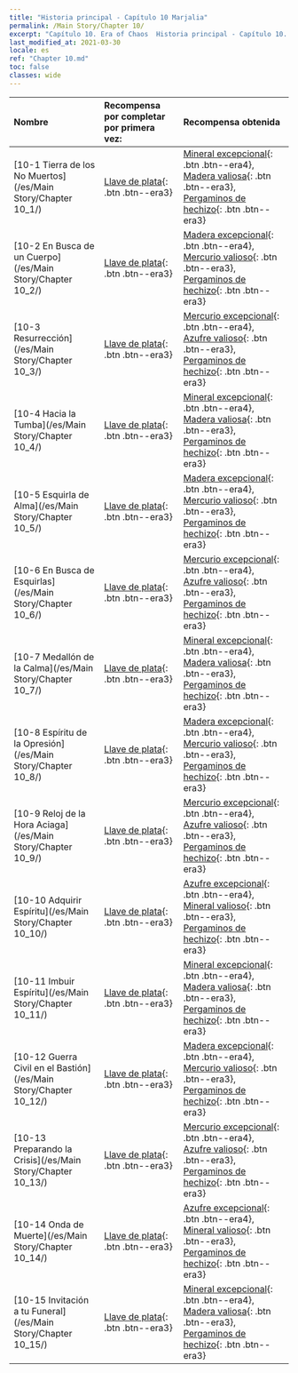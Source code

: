 ```yaml
---
title: "Historia principal - Capítulo 10 Marjalia"
permalink: /Main Story/Chapter 10/
excerpt: "Capítulo 10. Era of Chaos  Historia principal - Capítulo 10. Marjalia"
last_modified_at: 2021-03-30
locale: es
ref: "Chapter 10.md"
toc: false
classes: wide
---
```


  | Nombre |  Recompensa por completar por primera vez: | Recompensa obtenida |
  |:------------|:------------|:------------| 
  | [10-1 Tierra de los No Muertos](/es/Main Story/Chapter 10_1/) | [Llave de plata](/es/Items/con_693/){: .btn .btn--era3} | [Mineral excepcional](/es/Items/mat_33/){: .btn .btn--era4}, [Madera valiosa](/es/Items/mat_27/){: .btn .btn--era3}, [Pergaminos de hechizo](/es/Items/con_694/){: .btn .btn--era3} |
  | [10-2 En Busca de un Cuerpo](/es/Main Story/Chapter 10_2/) | [Llave de plata](/es/Items/con_693/){: .btn .btn--era3} | [Madera excepcional](/es/Items/mat_34/){: .btn .btn--era4}, [Mercurio valioso](/es/Items/mat_28/){: .btn .btn--era3}, [Pergaminos de hechizo](/es/Items/con_694/){: .btn .btn--era3} |
  | [10-3 Resurrección](/es/Main Story/Chapter 10_3/) | [Llave de plata](/es/Items/con_693/){: .btn .btn--era3} | [Mercurio excepcional](/es/Items/mat_35/){: .btn .btn--era4}, [Azufre valioso](/es/Items/mat_29/){: .btn .btn--era3}, [Pergaminos de hechizo](/es/Items/con_694/){: .btn .btn--era3} |
  | [10-4 Hacia la Tumba](/es/Main Story/Chapter 10_4/) | [Llave de plata](/es/Items/con_693/){: .btn .btn--era3} | [Mineral excepcional](/es/Items/mat_33/){: .btn .btn--era4}, [Madera valiosa](/es/Items/mat_27/){: .btn .btn--era3}, [Pergaminos de hechizo](/es/Items/con_694/){: .btn .btn--era3} |
  | [10-5 Esquirla de Alma](/es/Main Story/Chapter 10_5/) | [Llave de plata](/es/Items/con_693/){: .btn .btn--era3} | [Madera excepcional](/es/Items/mat_34/){: .btn .btn--era4}, [Mercurio valioso](/es/Items/mat_28/){: .btn .btn--era3}, [Pergaminos de hechizo](/es/Items/con_694/){: .btn .btn--era3} |
  | [10-6 En Busca de Esquirlas](/es/Main Story/Chapter 10_6/) | [Llave de plata](/es/Items/con_693/){: .btn .btn--era3} | [Mercurio excepcional](/es/Items/mat_35/){: .btn .btn--era4}, [Azufre valioso](/es/Items/mat_29/){: .btn .btn--era3}, [Pergaminos de hechizo](/es/Items/con_694/){: .btn .btn--era3} |
  | [10-7 Medallón de la Calma](/es/Main Story/Chapter 10_7/) | [Llave de plata](/es/Items/con_693/){: .btn .btn--era3} | [Mineral excepcional](/es/Items/mat_33/){: .btn .btn--era4}, [Madera valiosa](/es/Items/mat_27/){: .btn .btn--era3}, [Pergaminos de hechizo](/es/Items/con_694/){: .btn .btn--era3} |
  | [10-8 Espíritu de la Opresión](/es/Main Story/Chapter 10_8/) | [Llave de plata](/es/Items/con_693/){: .btn .btn--era3} | [Madera excepcional](/es/Items/mat_34/){: .btn .btn--era4}, [Mercurio valioso](/es/Items/mat_28/){: .btn .btn--era3}, [Pergaminos de hechizo](/es/Items/con_694/){: .btn .btn--era3} |
  | [10-9 Reloj de la Hora Aciaga](/es/Main Story/Chapter 10_9/) | [Llave de plata](/es/Items/con_693/){: .btn .btn--era3} | [Mercurio excepcional](/es/Items/mat_35/){: .btn .btn--era4}, [Azufre valioso](/es/Items/mat_29/){: .btn .btn--era3}, [Pergaminos de hechizo](/es/Items/con_694/){: .btn .btn--era3} |
  | [10-10 Adquirir Espíritu](/es/Main Story/Chapter 10_10/) | [Llave de plata](/es/Items/con_693/){: .btn .btn--era3} | [Azufre excepcional](/es/Items/mat_36/){: .btn .btn--era4}, [Mineral valioso](/es/Items/mat_26/){: .btn .btn--era3}, [Pergaminos de hechizo](/es/Items/con_694/){: .btn .btn--era3} |
  | [10-11 Imbuir Espíritu](/es/Main Story/Chapter 10_11/) | [Llave de plata](/es/Items/con_693/){: .btn .btn--era3} | [Mineral excepcional](/es/Items/mat_33/){: .btn .btn--era4}, [Madera valiosa](/es/Items/mat_27/){: .btn .btn--era3}, [Pergaminos de hechizo](/es/Items/con_694/){: .btn .btn--era3} |
  | [10-12 Guerra Civil en el Bastión](/es/Main Story/Chapter 10_12/) | [Llave de plata](/es/Items/con_693/){: .btn .btn--era3} | [Madera excepcional](/es/Items/mat_34/){: .btn .btn--era4}, [Mercurio valioso](/es/Items/mat_28/){: .btn .btn--era3}, [Pergaminos de hechizo](/es/Items/con_694/){: .btn .btn--era3} |
  | [10-13 Preparando la Crisis](/es/Main Story/Chapter 10_13/) | [Llave de plata](/es/Items/con_693/){: .btn .btn--era3} | [Mercurio excepcional](/es/Items/mat_35/){: .btn .btn--era4}, [Azufre valioso](/es/Items/mat_29/){: .btn .btn--era3}, [Pergaminos de hechizo](/es/Items/con_694/){: .btn .btn--era3} |
  | [10-14 Onda de Muerte](/es/Main Story/Chapter 10_14/) | [Llave de plata](/es/Items/con_693/){: .btn .btn--era3} | [Azufre excepcional](/es/Items/mat_36/){: .btn .btn--era4}, [Mineral valioso](/es/Items/mat_26/){: .btn .btn--era3}, [Pergaminos de hechizo](/es/Items/con_694/){: .btn .btn--era3} |
  | [10-15 Invitación a tu Funeral](/es/Main Story/Chapter 10_15/) | [Llave de plata](/es/Items/con_693/){: .btn .btn--era3} | [Mineral excepcional](/es/Items/mat_33/){: .btn .btn--era4}, [Madera valiosa](/es/Items/mat_27/){: .btn .btn--era3}, [Pergaminos de hechizo](/es/Items/con_694/){: .btn .btn--era3} |
